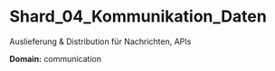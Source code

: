 # Shard_04_Kommunikation_Daten

Auslieferung & Distribution für Nachrichten, APIs

**Domain:** communication
